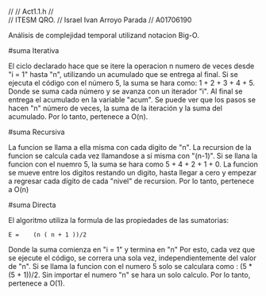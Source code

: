 //
//  Act1.1.h
//  
//  ITESM QRO.
//  Israel Ivan Arroyo Parada
//  A01706190

Análisis de complejidad temporal utilizand notacion Big-O.

#suma Iterativa

El ciclo declarado hace que se itere la operacion n numero de veces
desde "i = 1" hasta "n", utilizando un acumulado que se entrega al final. Si se ejecuta el código con el número 5, la suma se hara como: 1 + 2 + 3 + 4 + 5. Donde se suma cada número y se avanza con un iterador "i". Al final se entrega el acumulado en la variable "acum". Se puede ver que los pasos se hacen "n" número de veces, la suma de la iteración y la suma del acumulado.
Por lo tanto, pertenece a O(n).


#suma Recursiva

La funcion se llama a ella misma con cada digito de "n".
La recursion de la funcion se calcula cada vez llamandose a sí misma con "(n-1)". Si se llana la funcion con el nuemro 5, la suma se hara como 5 + 4 + 2 + 1 + 0. La funcion se mueve entre los digitos restando un digito, hasta llegar a cero y empezar a regresar cada dígito de cada "nivel" de recursion.
Por lo tanto, pertenece a O(n)

#suma Directa

El algoritmo utiliza la formula de las propiedades de las sumatorias:

    E =    (n ( n + 1 ))/2

       
Donde la suma comienza en "i = 1" y termina en "n"
Por esto, cada vez que se ejecute el código, se correra una sola vez,
independientemente del valor de "n". Si se llama la funcion con el numero 5 solo se calculara como : (5 * (5 + 1))/2. Sin importar el numero "n" se hara un solo calculo.
Por lo tanto, pertenece a O(1).
